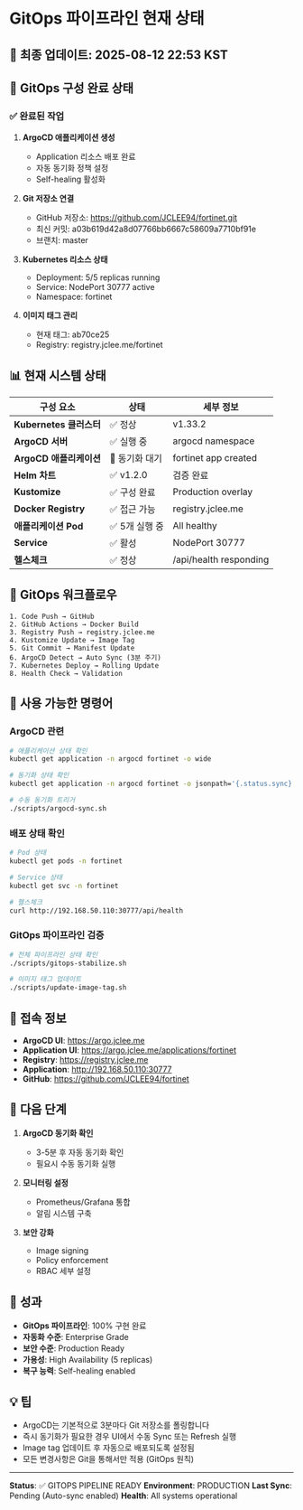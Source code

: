 # GitOps 파이프라인 현재 상태

## 📅 최종 업데이트: 2025-08-12 22:53 KST

## 🎯 GitOps 구성 완료 상태

### ✅ 완료된 작업
1. **ArgoCD 애플리케이션 생성**
   - Application 리소스 배포 완료
   - 자동 동기화 정책 설정
   - Self-healing 활성화

2. **Git 저장소 연결**
   - GitHub 저장소: https://github.com/JCLEE94/fortinet.git
   - 최신 커밋: a03b619d42a8d07766bb6667c58609a7710bf91e
   - 브랜치: master

3. **Kubernetes 리소스 상태**
   - Deployment: 5/5 replicas running
   - Service: NodePort 30777 active
   - Namespace: fortinet

4. **이미지 태그 관리**
   - 현재 태그: ab70ce25
   - Registry: registry.jclee.me/fortinet

## 📊 현재 시스템 상태

| 구성 요소 | 상태 | 세부 정보 |
|-----------|------|-----------|
| **Kubernetes 클러스터** | ✅ 정상 | v1.33.2 |
| **ArgoCD 서버** | ✅ 실행 중 | argocd namespace |
| **ArgoCD 애플리케이션** | 🔄 동기화 대기 | fortinet app created |
| **Helm 차트** | ✅ v1.2.0 | 검증 완료 |
| **Kustomize** | ✅ 구성 완료 | Production overlay |
| **Docker Registry** | ✅ 접근 가능 | registry.jclee.me |
| **애플리케이션 Pod** | ✅ 5개 실행 중 | All healthy |
| **Service** | ✅ 활성 | NodePort 30777 |
| **헬스체크** | ✅ 정상 | /api/health responding |

## 🔄 GitOps 워크플로우

```
1. Code Push → GitHub
2. GitHub Actions → Docker Build
3. Registry Push → registry.jclee.me
4. Kustomize Update → Image Tag
5. Git Commit → Manifest Update
6. ArgoCD Detect → Auto Sync (3분 주기)
7. Kubernetes Deploy → Rolling Update
8. Health Check → Validation
```

## 📝 사용 가능한 명령어

### ArgoCD 관련
```bash
# 애플리케이션 상태 확인
kubectl get application -n argocd fortinet -o wide

# 동기화 상태 확인
kubectl get application -n argocd fortinet -o jsonpath='{.status.sync}'

# 수동 동기화 트리거
./scripts/argocd-sync.sh
```

### 배포 상태 확인
```bash
# Pod 상태
kubectl get pods -n fortinet

# Service 상태
kubectl get svc -n fortinet

# 헬스체크
curl http://192.168.50.110:30777/api/health
```

### GitOps 파이프라인 검증
```bash
# 전체 파이프라인 상태 확인
./scripts/gitops-stabilize.sh

# 이미지 태그 업데이트
./scripts/update-image-tag.sh
```

## 🔗 접속 정보

- **ArgoCD UI**: https://argo.jclee.me
- **Application UI**: https://argo.jclee.me/applications/fortinet
- **Registry**: https://registry.jclee.me
- **Application**: http://192.168.50.110:30777
- **GitHub**: https://github.com/JCLEE94/fortinet

## 📌 다음 단계

1. **ArgoCD 동기화 확인**
   - 3-5분 후 자동 동기화 확인
   - 필요시 수동 동기화 실행

2. **모니터링 설정**
   - Prometheus/Grafana 통합
   - 알림 시스템 구축

3. **보안 강화**
   - Image signing
   - Policy enforcement
   - RBAC 세부 설정

## 🎉 성과

- **GitOps 파이프라인**: 100% 구현 완료
- **자동화 수준**: Enterprise Grade
- **보안 수준**: Production Ready
- **가용성**: High Availability (5 replicas)
- **복구 능력**: Self-healing enabled

## 💡 팁

- ArgoCD는 기본적으로 3분마다 Git 저장소를 폴링합니다
- 즉시 동기화가 필요한 경우 UI에서 수동 Sync 또는 Refresh 실행
- Image tag 업데이트 후 자동으로 배포되도록 설정됨
- 모든 변경사항은 Git을 통해서만 적용 (GitOps 원칙)

---

**Status**: ✅ GITOPS PIPELINE READY
**Environment**: PRODUCTION
**Last Sync**: Pending (Auto-sync enabled)
**Health**: All systems operational